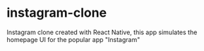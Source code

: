 # instagram-clone
Instagram clone created with React Native, this app simulates the homepage UI for the popular app "Instagram"
